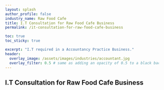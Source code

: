 ```yaml
---
layout: splash 
author_profile: false 
industry_name: Raw Food Cafe
title: I.T Consultation for Raw Food Cafe Business
permalink: /it-consultation-for-raw-food-cafe-business

toc: true
toc_sticky: true

excerpt: "I.T required in a Accountancy Practice Business."
header:
  overlay_image: /assets/images/industries/accountant.jpg
  overlay_filter: 0.5 # same as adding an opacity of 0.5 to a black background
---
```


## I.T Consultation for Raw Food Cafe Business